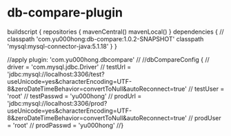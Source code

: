 # db-compare-plugin

buildscript {
    repositories {
        mavenCentral()
        mavenLocal()
    }
    dependencies {
//        classpath 'com.yu000hong:db-compare:1.0.2-SNAPSHOT'
        classpath 'mysql:mysql-connector-java:5.1.18'
    }
}

//apply plugin: 'com.yu000hong.dbcompare'
//
//dbCompareConfig {
//    driver = 'com.mysql.jdbc.Driver'
//    testUrl = 'jdbc:mysql://localhost:3306/test?useUnicode=yes&characterEncoding=UTF-8&zeroDateTimeBehavior=convertToNull&autoReconnect=true'
//    testUser = 'root'
//    testPasswd = 'yu000hong'
//    prodUrl = 'jdbc:mysql://localhost:3306/prod?useUnicode=yes&characterEncoding=UTF-8&zeroDateTimeBehavior=convertToNull&autoReconnect=true'
//    prodUser = 'root'
//    prodPasswd = 'yu000hong'
//}

